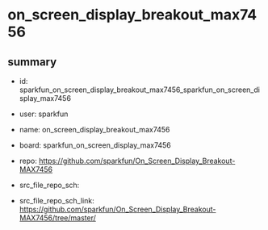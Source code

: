# on_screen_display_breakout_max7456
 
## summary 
* id: sparkfun_on_screen_display_breakout_max7456_sparkfun_on_screen_display_max7456
* user: sparkfun
* name: on_screen_display_breakout_max7456
* board: sparkfun_on_screen_display_max7456
* repo: https://github.com/sparkfun/On_Screen_Display_Breakout-MAX7456



* src_file_repo_sch: 
* src_file_repo_sch_link: https://github.com/sparkfun/On_Screen_Display_Breakout-MAX7456/tree/master/




